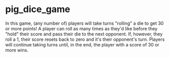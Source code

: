 # pig_dice_game
In this game, (any number of) players will take turns "rolling" a die to get 30 or more points!
A player can roll as many times as they'd like before they "hold" their score and pass their die to the next opponent.
If, however, they roll a 1, their score resets back to zero and it's their opponent's turn.
Players will continue taking turns until, in the end, the player with a score of 30 or more wins.
